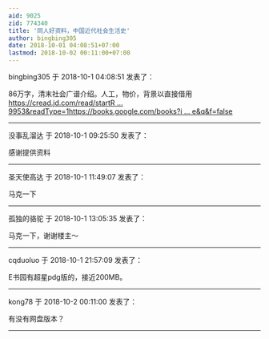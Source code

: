 ```yaml
---
aid: 9025
zid: 774340
title: '同人好资料，中国近代社会生活史'
author: bingbing305
date: 2018-10-01 04:08:51+07:00
lastmod: 2018-10-02 00:11:00+07:00
---
```


bingbing305 于 2018-10-1 04:08:51 发表了：

86万字，清末社会广谱介绍。人工，物价，背景以直接借用[https://cread.jd.com/read/startR ... 9953&readType=1](https://cread.jd.com/read/startRead.action?bookId=30379953&readType=1)[https://books.google.com/books?i ... e&q&f=false](https://books.google.com/books?id=XNhBDAAAQBAJ&lpg=PA1&pg=PT141#v=onepage&q&f=false)

---------

没事乱溜达 于 2018-10-1 09:25:50 发表了：

感谢提供资料

---------

圣天使高达 于 2018-10-1 11:49:07 发表了：

马克一下

---------

孤独的骆驼 于 2018-10-1 13:05:35 发表了：

马克一下，谢谢楼主～

---------

cqduoluo 于 2018-10-1 21:57:09 发表了：

E书园有超星pdg版的，接近200MB。

---------

kong78 于 2018-10-2 00:11:00 发表了：

有没有网盘版本？

---------

